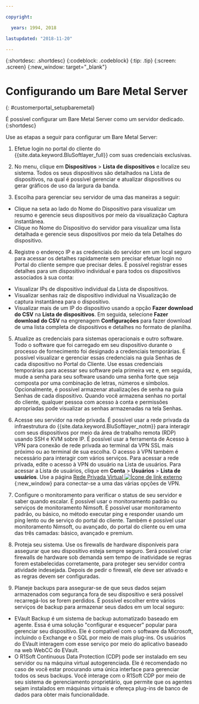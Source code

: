 ```yaml
---

copyright:

  years: 1994, 2018

lastupdated: "2018-11-20"

---
```


{:shortdesc: .shortdesc}
{:codeblock: .codeblock}
{:tip: .tip}
{:screen: .screen}
{:new_window: target="_blank"}


# Configurando um Bare Metal Server
{: #customerportal_setupbaremetal}

É possível configurar um Bare Metal Server como um servidor dedicado.
{:shortdesc}

Use as etapas a seguir para configurar um Bare Metal Server:

1. Efetue login no portal do cliente do {{site.data.keyword.BluSoftlayer_full}} com suas credenciais exclusivas.

2. No menu, clique em **Dispositivos** > **Lista de dispositivos** e localize seu sistema. Todos os seus dispositivos são detalhados na Lista de dispositivos, na qual é possível gerenciar e atualizar dispositivos ou gerar gráficos de uso da largura da banda.

3. Escolha para gerenciar seu servidor de uma das maneiras a seguir:
  * Clique na seta ao lado do Nome do Dispositivo para visualizar um resumo e gerencie seus dispositivos por meio da visualização Captura instantânea.
  * Clique no Nome do Dispositivo do servidor para visualizar uma lista detalhada e gerencie seus dispositivos por meio da tela Detalhes do dispositivo.

4. Registre o endereço IP e as credenciais do servidor em um local seguro para acessar os detalhes rapidamente sem precisar efetuar login no Portal do cliente sempre que precisar deles. É possível registrar esses detalhes para um dispositivo individual e para todos os dispositivos associados à sua conta:
  * Visualizar IPs de dispositivo individual da Lista de dispositivos.
  * Visualizar senhas raiz de dispositivo individual na Visualização de captura instantânea para o dispositivo.
  * Visualizar mais de um IP do dispositivo usando a opção **Fazer download do CSV** na **Lista de dispositivos**. Em seguida, selecione **Fazer download do CSV** na engrenagem **Configurações** para fazer download de uma lista completa de dispositivos e detalhes no formato de planilha.

5. Atualize as credenciais para sistemas operacionais e outro software. Todo o software que foi carregado em seu dispositivo durante o processo de fornecimento foi designado a credenciais temporárias. É possível visualizar e gerenciar essas credenciais na guia Senhas de cada dispositivo no Portal do Cliente. Use essas credenciais temporárias para acessar seu software pela primeira vez e, em seguida, mude a senha para seu software usando uma senha forte que seja composta por uma combinação de letras, números e símbolos. Opcionalmente, é possível armazenar atualizações de senha na guia Senhas de cada dispositivo. Quando você armazena senhas no portal do cliente, qualquer pessoa com acesso à conta e permissões apropriadas pode visualizar as senhas armazenadas na tela Senhas.

6. Acesse seu servidor na rede privada. É possível usar a rede privada da infraestrutura do {{site.data.keyword.BluSoftlayer_notm}} para interagir com seus dispositivos por meio da área de trabalho remota (RDP) usando SSH e KVM sobre IP. É possível usar a ferramenta de Acesso à VPN para conexão de rede privada ao terminal da VPN SSL mais próximo ou ao terminal de sua escolha. O acesso à VPN também é necessário para interagir com vários serviços. Para acessar a rede privada, edite o acesso à VPN do usuário na Lista de usuários. Para acessar a Lista de usuários, clique em **Conta** > **Usuários** > **Lista de usuários**. Use a página [Rede Privada Virtual ![Ícone de link externo](../icons/launch-glyph.svg)](https://www.softlayer.com/VPN-Access){:new_window} para conectar-se a uma das várias opções de VPN.

7. Configure o monitoramento para verificar o status de seu servidor e saber quando escalar. É possível usar o monitoramento padrão ou serviços de monitoramento Nimsoft. É possível usar monitoramento padrão, ou básico, no método executar ping e responder usando um ping lento ou de serviço do portal do cliente. Também é possível usar monitoramento Nimsoft, ou avançado, do portal do cliente ou em uma das três camadas: básico, avançado e premium.

8. Proteja seu sistema. Use os firewalls de hardware disponíveis para assegurar que seu dispositivo esteja sempre seguro. Será possível criar firewalls de hardware sob demanda sem tempo de inatividade se regras forem estabelecidas corretamente, para proteger seu servidor contra atividade indesejada. Depois de pedir o firewall, ele deve ser ativado e as regras devem ser configuradas.

9. Planeje backups para assegurar-se de que seus dados sejam armazenados com segurança fora de seu dispositivo e será possível recarregá-los se forem perdidos. É possível escolher entre vários serviços de backup para armazenar seus dados em um local seguro:
  * EVault Backup é um sistema de backup automatizado baseado em agente. Essa é uma solução "configurar e esquecer" popular para gerenciar seu dispositivo. Ele é compatível com o software da Microsoft, incluindo o Exchange e o SQL por meio de mais plug-ins. Os usuários do EVault interagem com esse serviço por meio do aplicativo baseado na web WebCC do EVault.
  * O R1Soft Continuous Data Protection (CDP) pode ser instalado em seu servidor ou na máquina virtual autogerenciada. Ele é recomendado no caso de você estar procurando uma única interface para gerenciar todos os seus backups. Você interage com o R1Soft CDP por meio de seu sistema de gerenciamento proprietário, que permite que os agentes sejam instalados em máquinas virtuais e ofereça plug-ins de banco de dados para obter mais funcionalidade.

